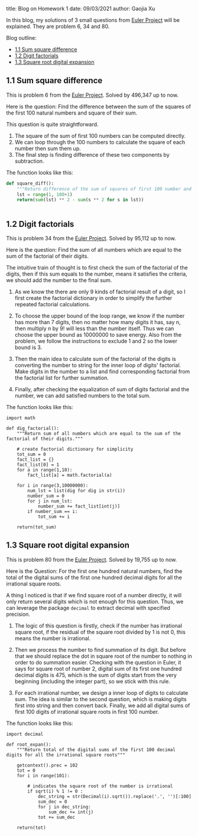 title: Blog on Homework 1
date: 09/03/2021
author: Gaojia Xu


In this blog, my solutions of 3 small questions from [Euler Project](https://projecteuler.net/archives) will be explained. They are problem 6, 34 and 80.

Blog outline:

* [1.1 Sum square difference](#section1)
* [1.2 Digit factorials](#section2)
* [1.3 Square root digital expansion](#section3)


## 1.1 Sum square difference<a name="section1"></a>
This is problem 6 from the [Euler Project](https://projecteuler.net/archives). Solved by 496,347 up to now.

Here is the question: Find the difference between the sum of the squares of the first 100 natural numbers and square of their sum.

This question is quite straightforward. 

1. The square of the sum of first 100 numbers can be computed directly. 
2. We can loop through the 100 numbers to calculate the square of each number then sum them up. 
3. The final step is finding difference of these two components by subtraction.

The function looks like this:

```python
def square_diff():
    """Return difference of the sum of squares of first 100 number and square of their sum."""
    lst = range(1, 100+1)    
    return(sum(lst) ** 2 - sum(s ** 2 for s in lst))
  
```

## 1.2 Digit factorials<a name="section2"></a>
This is problem 34 from the [Euler Project](https://projecteuler.net/archives). Solved by 95,112 up to now.

Here is the question: Find the sum of all numbers which are equal to the sum of the factorial of their digits.

The intuitive train of thought is to first check the sum of the factorial of the digits, then if this sum equals to the number, means it satisfies the criteria, we should add the number to the final sum.

1. As we know the there are only 9 kinds of factorial result of a digit, so I first create the factorial dictionary in order to simplify the further repeated factorial calculations.

2. To choose the upper bound of the loop range, we know if the number has more than 7 digits, then no matter how many digits it has, say n, then multiply n by 9! will less than the number itself. Thus we can choose the upper bound as 10000000 to save energy. Also from the problem, we follow the instructions to exclude 1 and 2 so the lower bound is 3.

3. Then the main idea to calculate sum of the factorial of the digits is converting the number to string for the inner loop of digits' factorial. Make digits in the number to a list and find corresponding factorial from the factorial list for further summation.

4. Finally, after checking the equalization of sum of digits factorial and the number, we can add satisfied numbers to the total sum.


The function looks like this:

```
import math

def dig_factorial():
    """Return sum of all numbers which are equal to the sum of the factorial of their digits."""
    
    # create factorial dictionary for simplicity
    tot_sum = 0    
    fact_list = {}
    fact_list[0] = 1
    for a in range(1,10):
        fact_list[a] = math.factorial(a)
    
    for i in range(3,10000000):
        num_lst = list(dig for dig in str(i))
        number_sum = 0
        for j in num_lst:
            number_sum += fact_list[int(j)]
        if number_sum == i:
            tot_sum += i      
    
    return(tot_sum)

```

## 1.3 Square root digital expansion<a name="section3"></a>
This is problem 80 from the [Euler Project](https://projecteuler.net/archives). Solved by 19,755 up to now.

Here is the Question: For the first one hundred natural numbers, find the total of the digital sums of the first one hundred decimal digits for all the irrational square roots.

A thing I noticed is that if we find square root of a number directly, it will only return several digits which is not enough for this question. Thus, we can leverage the package `decimal` to extract decimal with specified precision.

1. The logic of this question is firstly, check if the number has irrational square root, if the residual of the square root divided by 1 is not 0, this means the number is irrational.

2. Then we process the number to find summation of its digit. But before that we should replace the dot in square root of the number to nothing in order to do summation easier. Checking with the question in Euler, it says for square root of number 2, digital sum of its first one hundred decimal digits is 475, which is the sum of digits start from the very beginning (including the integer part), so we stick with this rule.

3. For each irrational number, we design a inner loop of digits to calculate sum. The idea is similar to the second question, which is making digits first into string and then convert back. Finally, we add all digital sums of  first 100 digits of irrational square roots in first 100 number.


The function looks like this:

```
import decimal

def root_expan():
    """Return total of the digital sums of the first 100 decimal digits for all the irrational square roots"""
    
    getcontext().prec = 102   
    tot = 0
    for i in range(101):
        
        # indicates the square root of the number is irrational
        if sqrt(i) % 1 != 0 : 
            dec_string = str(Decimal(i).sqrt()).replace('.', '')[:100]             
            sum_dec = 0
            for j in dec_string:
                sum_dec += int(j)
            tot += sum_dec
            
    return(tot)
```

